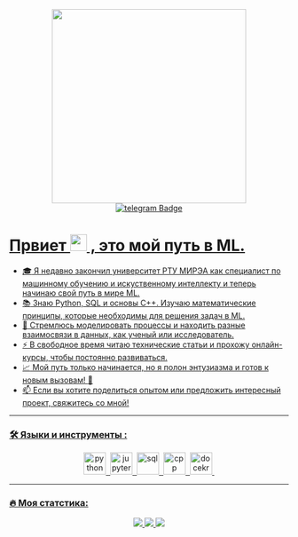 <div id="badges" align="center">
  <img src="https://i.giphy.com/media/v1.Y2lkPTc5MGI3NjExemUwcHNtZHpqdm8xZ282bHR3dm02Ymhlam1tNnVmcDJmeTBvZWwwNiZlcD12MV9pbnRlcm5hbF9naWZfYnlfaWQmY3Q9Zw/zOvBKUUEERdNm/giphy.gif" width="350"/>
</div>

<div id="badges" align="center">
  <a href="https://t.me/elianessss">
    <img src="https://img.shields.io/badge/Telegram-26A5E4?style=flat&logo=telegram&logoColor=white" alt="telegram Badge"/>
</div>
    
<div id="badges" Elianess align="center">
  <img src="https://komarev.com/ghpvc/?username=Elianess&style=flat-square&color=blue" alt=""/>
</div>

<h1>
  Првиет
  <img src="https://media.giphy.com/media/hvRJCLFzcasrR4ia7z/giphy.gif" width="30px"/>
  , это мой путь в ML.
</h1>

- :mortar_board: Я недавно закончил университет РТУ МИРЭА как специалист по машинному обучению и искуственному интеллекту и теперь начинаю свой путь в мире ML.
- :books: Знаю Python, SQL и основы C++. Изучаю математические принципы, которые необходимы для решения задач в ML.
- :seedling: Стремлюсь моделировать процессы и находить разные взаимосвязи в данных, как ученый или исследователь.
- :zap: В свободное время читаю технические статьи и прохожу онлайн-курсы, чтобы постоянно развиваться.
- :chart_with_upwards_trend: Мой путь только начинается, но я полон энтузиазма и готов к новым вызовам! :muscle:
- :mailbox: Если вы хотите поделиться опытом или предложить интересный проект, свяжитесь со мной!

---

### :hammer_and_wrench: Языки и инструменты :
<div align="center">
  <img src="https://cdn.jsdelivr.net/gh/devicons/devicon@latest/icons/python/python-original.svg" title="python" alt="python" width="40" height="40"/>&nbsp
  <img src="https://cdn.jsdelivr.net/gh/devicons/devicon@latest/icons/jupyter/jupyter-original-wordmark.svg" title="jupyter" alt="jupyter" width="40" height="40"/>&nbsp
  <img src="https://cdn.jsdelivr.net/gh/devicons/devicon@latest/icons/postgresql/postgresql-original.svg" title="sql" alt="sql" width="40" height="40"/>&nbsp
  <img src="https://cdn.jsdelivr.net/gh/devicons/devicon@latest/icons/cplusplus/cplusplus-original.svg" title="cpp" alt="cpp" width="40" height="40"/>&nbsp
  <img src="https://cdn.jsdelivr.net/gh/devicons/devicon@latest/icons/docker/docker-original.svg" title="docker" alt="docekr" width="40" height="40"/>&nbsp  
</div>

---

### :fire: Моя статстика:
<div align="center">
  <a href="https://git.io/streak-stats">
    <img src="http://github-readme-streak-stats.herokuapp.com?user=Elianess&theme=dark&background=000000" />
  </a>
  
  <a href="https://github.com/anuraghazra/github-readme-stats">
    <img src="https://github-readme-stats.vercel.app/api/top-langs/?username=Elianess&layout=compact&theme=vision-friendly-dark" />
  </a>
  
  <img src="http://github-profile-summary-cards.vercel.app/api/cards/profile-details?username=Elianess&theme=codeSTACKr" />
</div>


